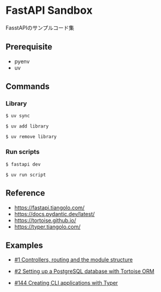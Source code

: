 # FastAPI Sandbox

FasstAPIのサンプルコード集

## Prerequisite

- pyenv
- uv

## Commands

### Library

```
$ uv sync
```

```
$ uv add library
```

```
$ uv remove library
```

### Run scripts

```
$ fastapi dev
```

```
$ uv run script
```

## Reference

- https://fastapi.tiangolo.com/
- https://docs.pydantic.dev/latest/
- https://tortoise.github.io/
- https://typer.tiangolo.com/

## Examples

- [#1 Controllers, routing and the module structure](examples/module)
- [#2 Setting up a PostgreSQL database with Tortoise ORM](examples/db_orm)


- [#144 Creating CLI applications with Typer](examples/cli)
